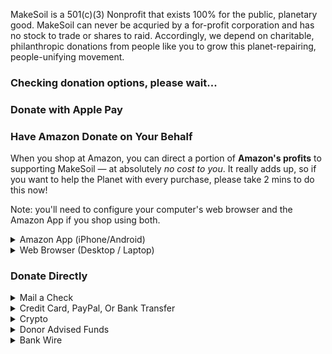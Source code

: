 
MakeSoil is a 501(c)(3) Nonprofit that exists 100% for the public, planetary good. MakeSoil can never be acquried by a for-profit corporation and has no stock to trade or shares to raid. Accordingly, we depend on charitable, philanthropic donations from people like you to grow this planet-repairing, people-unifying movement.

<stripe>
<stripe-loading>

### Checking donation options, please wait...
</stripe-loading>
<stripe-available>

### Donate with Apple Pay
<stripe-payment amounts='[5,10,50,100,500,1000]' default='50'/>
</stripe-available>

### Have Amazon Donate on Your Behalf
When you shop at Amazon, you can direct a portion of **Amazon's profits** to supporting MakeSoil — at absolutely _no cost to you_. It really adds up, so if you want to help the Planet with every purchase, please take 2 mins to do this now!

Note: you'll need to configure your computer's web browser and the Amazon App if you shop using both.

<details>
<summary>Amazon App (iPhone/Android)</summary>

- Open the Amazon App and select the ≡ at the bottom right corner of the screen
- Then scroll to the bottom and choose “Settings”
- Scroll down and select “AmazonSmile”, then click the yellow “Turn on Amazon Smile” button. 
- Lastly, after the confirmation screen that says “Welcome!”, scroll down to the bottom of the page, select “Choose your charity” or “Change your charity”, and search for MakeSoil. Hit “select” next to our name.

</details>

<details>
<summary>Web Browser (Desktop / Laptop)</summary>

- First set MakeSoil as your charity of choice by clicking <a href="https://smile.amazon.com/ch/82-4769177">here.</a> 

- Then install one of the un-obtrusive browser extensions below. These extensions do **not** collect any of your data — they only redirect Amazon to Amazon's <em>Smile</em> program so you don't have to remember to, which does _not_ alter your Amazon shopping experience in any way.

<details>
<summary><em>Chrome</em></summary>

- View the _Smile Always_ plugin from the <a href="https://chrome.google.com/webstore/detail/smile-always/jgpmhnmjbhgkhpbgelalfpplebgfjmbf">Chrome Web Store</a>
- Click the blue button that says “Add to Chrome”
- You’ll get a pop up window confirming, Add “Smile Always”?
- Click “Add extension” and you’ll get a confirmation pop up that says “Smile Always has been added to Chrome”
</details>

<details>
<summary><em>Safari</em></summary>

- View the _SmileAllDay_ extension in the <a href="https://apps.apple.com/us/app/smileallday/id1180442868">App Store</a>
- Click the blue “Get” button for the “Smile All Day” extension
- Then click the green “Install” button
- Next, click the blue “Open” button
- Choose “Show extensions” and click the checkbox next to “SmileAllDay” to activate the extension

</details>
</details>

### Donate Directly

<details>
<summary>Mail a Check</summary>

Paper checks, remember those? They work well for us too! Please drop one in the mail:

<blockquote>

MakeSoil  
401 Broadway Suite 100 PMB 91115  
Tacoma, WA 98402  
United States  

</blockquote>

</details>


<details>
<summary>Credit Card, PayPal, Or Bank Transfer</summary>

<div style="text-align: center;margin-top: 2rem;">
  <script src="https://donorbox.org/widget.js" paypalExpress="true"></script><iframe src="https://donorbox.org/embed/makesoil" height="800px" width="100%" style="max-width:425px;" seamless="seamless" name="donorbox" frameborder="0" scrolling="no" allowpaymentrequest></iframe>
  <br />
</div>
</details>


<details>
<summary>Crypto</summary>

<blockquote>
<div>
  <a class="donate-with-crypto"
     href="https://commerce.coinbase.com/checkout/baf9ce19-918b-4b47-ae0d-aec51091d202" target="_blank">
    Donate via Coinbase
  </a>
  <script src="https://commerce.coinbase.com/v1/checkout.js?version=201807">
  </script>
</div>
</blockquote>
</details>


<details>
<summary>Donor Advised Funds</summary>

<iframe src="/dafdirect.html" style="height: 313px; width: 300px;" frameborder="0" ></iframe>

<div style="text-align: center;">Use <a href="https://www.dafdirect.org/DAFDirect/daflink?_dafdirect_settings=ODI0NzY5MTc3XzIxMTFfY2IzNWZhZmYtZjk5MC00ZTdkLTg5YzMtZDIzMjRjNGQ0ZWU0&designatedText=TWFrZVNvaWw=&amountValue=" target="_blank">DAF Direct</a> to easily donate to MakeSoil through Fidelity Charitable, Schwab Charitable, and BNY Mellon.</div>

<br>
<br>

</details>

<details>
<summary>Bank Wire</summary>

For bank wire information please <a href="https://www.makesoil.org/contact-us"> Contact Us.</a>


</details>
</stripe>
